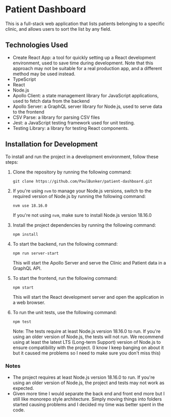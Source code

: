 # Patient Dashboard

This is a full-stack web application that lists patients belonging to a specific clinic, and allows users to sort the list by any field.

## Technologies Used

- Create React App: a tool for quickly setting up a React development environment, used to save time during development. Note that this approach may not be suitable for a real production app, and a different method may be used instead.
- TypeScript
- React
- Node.js
- Apollo Client: a state management library for JavaScript applications, used to fetch data from the backend
- Apollo Server: a GraphQL server library for Node.js, used to serve data to the frontend
- CSV Parse: a library for parsing CSV files
- Jest: a JavaScript testing framework used for unit testing.
- Testing Library: a library for testing React components.

## Installation for Development

To install and run the project in a development environment, follow these steps:

1. Clone the repository by running the following command:

   ```
   git clone https://github.com/PaulBunker/patient-dashboard.git
   ```

2. If you're using `nvm` to manage your Node.js versions, switch to the required version of Node.js by running the following command:

   ```
   nvm use 18.16.0
   ```

   If you're not using `nvm`, make sure to install Node.js version 18.16.0

3. Install the project dependencies by running the following command:

   ```
   npm install
   ```

4. To start the backend, run the following command:

   ```
   npm run server-start
   ```

   This will start the Apollo Server and serve the Clinic and Patient data in a GraphQL API.

5. To start the frontend, run the following command:

   ```
   npm start
   ```

   This will start the React development server and open the application in a web browser.

6. To run the unit tests, use the following command:

   ```
   npm test
   ```

   Note: The tests require at least Node.js version 18.16.0 to run. If you're using an older version of Node.js, the tests will not run. We recommend using at least the latest LTS (Long-term Support) version of Node.js to ensure compatibility with the project. (I know I keep banging on about it but it caused me problems so I need to make sure you don't miss this)

### Notes

- The project requires at least Node.js version 18.16.0 to run. If you're using an older version of Node.js, the project and tests may not work as expected.
- Given more time I would separate the back end and front end more but I still like monorepo style architecture. Simply moving things into folders started causing problems and I decided my time was better spent in the code.
